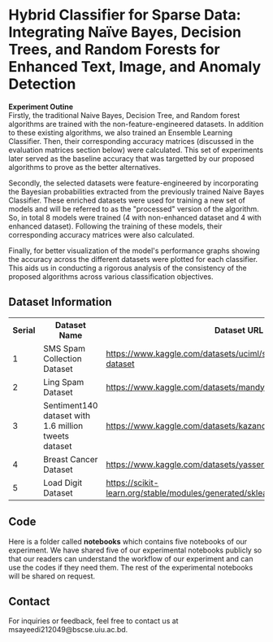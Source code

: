 # Hybrid Classifier for Sparse Data: Integrating Naïve Bayes, Decision Trees, and Random Forests for Enhanced Text, Image, and Anomaly Detection

<strong>Experiment Outine</strong><br>
Firstly, the traditional Naive Bayes, Decision Tree, and Random forest algorithms are trained with the non-feature-engineered datasets.  In addition to these existing algorithms, we also trained an Ensemble Learning Classifier. Then, their corresponding accuracy matrices (discussed in the evaluation matrices section below) were calculated. This set of experiments later served as the baseline accuracy that was targetted by our proposed algorithms to prove as the better alternatives.

Secondly, the selected datasets were feature-engineered by incorporating the Bayesian probabilities extracted from the previously trained Naive Bayes Classifier. These enriched datasets were used for training a new set of models and will be referred to as the "processed" version of the algorithm. So, in total 8 models were trained (4 with non-enhanced dataset and 4 with enhanced dataset). Following the training of these models, their corresponding accuracy matrices were also calculated.

Finally, for better visualization of the model's performance graphs showing the accuracy across the different datasets were plotted for each classifier. This aids us in conducting a rigorous analysis of the consistency of the proposed algorithms across various classification objectives. 

<!DOCTYPE html>
<html>
<head>
</head>
<body>

  <h2>Dataset Information</h2>

  <table>
    <tr>
      <th>Serial</th>
      <th>Dataset Name</th>
      <th>Dataset URL</th>
    </tr>
    <tr>
      <td>1</td>
      <td>SMS Spam Collection Dataset</td>
      <td><a href="https://www.kaggle.com/datasets/uciml/sms-spam-collection-dataset" target="_blank">https://www.kaggle.com/datasets/uciml/sms-spam-collection-dataset</a></td>
    </tr>
    <tr>
      <td>2</td>
      <td>Ling Spam Dataset</td>
      <td><a href="https://www.kaggle.com/datasets/mandygu/lingspam-dataset" target="_blank">https://www.kaggle.com/datasets/mandygu/lingspam-dataset</a></td>
    </tr>
    <tr>
      <td>3</td>
      <td>Sentiment140 dataset with 1.6 million tweets dataset</td>
      <td><a href="https://www.kaggle.com/datasets/kazanova/sentiment140" target="_blank">https://www.kaggle.com/datasets/kazanova/sentiment140</a></td>
    </tr>
    <tr>
      <td>4</td>
      <td>Breast Cancer Dataset</td>
      <td><a href="https://www.kaggle.com/datasets/yasserh/breast-cancer-dataset" target="_blank">https://www.kaggle.com/datasets/yasserh/breast-cancer-dataset</a></td>
    </tr>
    <tr>
      <td>5</td>
      <td>Load Digit Dataset</td>
      <td><a href="https://scikit-learn.org/stable/modules/generated/sklearn.datasets.load_digits.html" target="_blank">https://scikit-learn.org/stable/modules/generated/sklearn.datasets.load_digits.html</a></td>
    </tr>
  </table>

  <h2>Code</h2>
  <p>Here is a folder called <strong>notebooks</strong> which contains five notebooks of our experiment. We have shared five of our experimental notebooks publicly so that our readers can understand the workflow of our experiment and can use the codes if they need them. The rest of the experimental notebooks will be shared on request.</p>

  <h2>Contact</h2>
  <p>For inquiries or feedback, feel free to contact us at msayeedi212049@bscse.uiu.ac.bd.</p>


</body>
</html>
